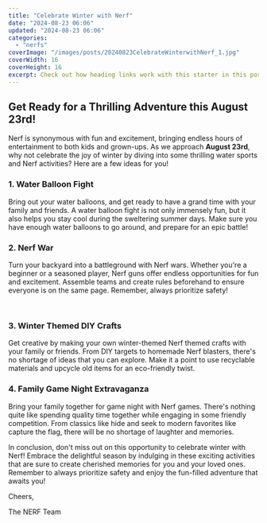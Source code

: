 ```yaml
---
title: "Celebrate Winter with Nerf"
date: "2024-08-23 06:06"
updated: "2024-08-23 06:06"
categories:
  - "nerfs"
coverImage: "/images/posts/20240823CelebrateWinterwithNerf_1.jpg"
coverWidth: 16
coverHeight: 16
excerpt: Check out how heading links work with this starter in this post.
---
```


<script>
  import { base } from '$app/paths';
</script>


## Get Ready for a Thrilling Adventure this August 23rd!

Nerf is synonymous with fun and excitement, bringing endless hours of entertainment to both kids and grown-ups. As we approach **August 23rd**, why not celebrate the joy of winter by diving into some thrilling water sports and Nerf activities? Here are a few ideas for you!

### 1. Water Balloon Fight

Bring out your water balloons, and get ready to have a grand time with your family and friends. A water balloon fight is not only immensely fun, but it also helps you stay cool during the sweltering summer days. Make sure you have enough water balloons to go around, and prepare for an epic battle!

### 2. Nerf War

Turn your backyard into a battleground with Nerf wars. Whether you're a beginner or a seasoned player, Nerf guns offer endless opportunities for fun and excitement. Assemble teams and create rules beforehand to ensure everyone is on the same page. Remember, always prioritize safety!

<img class="inline object-contain w-full my-4" src="{base}/images/posts/20240823CelebrateWinterwithNerf_2.jpg" alt="" style="aspect-ratio: 16 / 16;" width="16" height="16">


### 3. Winter Themed DIY Crafts

Get creative by making your own winter-themed Nerf themed crafts with your family or friends. From DIY targets to homemade Nerf blasters, there's no shortage of ideas that you can explore. Make it a point to use recyclable materials and upcycle old items for an eco-friendly twist.

### 4. Family Game Night Extravaganza

Bring your family together for game night with Nerf games. There's nothing quite like spending quality time together while engaging in some friendly competition. From classics like hide and seek to modern favorites like capture the flag, there will be no shortage of laughter and memories.

In conclusion, don't miss out on this opportunity to celebrate winter with Nerf! Embrace the delightful season by indulging in these exciting activities that are sure to create cherished memories for you and your loved ones. Remember to always prioritize safety and enjoy the fun-filled adventure that awaits you!

Cheers, 

The NERF Team
